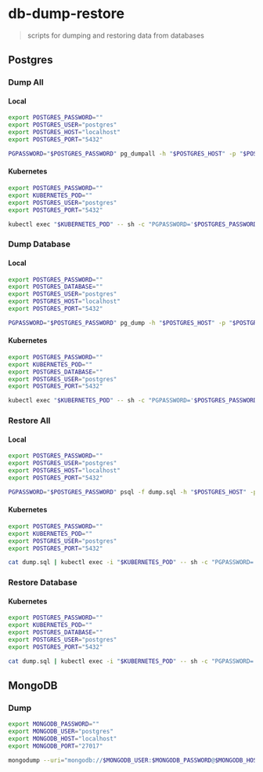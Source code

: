 # db-dump-restore

> scripts for dumping and restoring data from databases

## Postgres

### Dump All

#### Local

```sh
export POSTGRES_PASSWORD=""
export POSTGRES_USER="postgres"
export POSTGRES_HOST="localhost"
export POSTGRES_PORT="5432"

PGPASSWORD="$POSTGRES_PASSWORD" pg_dumpall -h "$POSTGRES_HOST" -p "$POSTGRES_PORT" -U "$POSTGRES_USER" > dump.sql
```

#### Kubernetes

```sh
export POSTGRES_PASSWORD=""
export KUBERNETES_POD=""
export POSTGRES_USER="postgres"
export POSTGRES_PORT="5432"

kubectl exec "$KUBERNETES_POD" -- sh -c "PGPASSWORD='$POSTGRES_PASSWORD' pg_dumpall -p '$POSTGRES_PORT' -U '$POSTGRES_USER'" > dump.sql
```

### Dump Database

#### Local

```sh
export POSTGRES_PASSWORD=""
export POSTGRES_DATABASE=""
export POSTGRES_USER="postgres"
export POSTGRES_HOST="localhost"
export POSTGRES_PORT="5432"

PGPASSWORD="$POSTGRES_PASSWORD" pg_dump -h "$POSTGRES_HOST" -p "$POSTGRES_PORT" -U "$POSTGRES_USER" "$POSTGRES_DATABASE" > dump.sql
```

#### Kubernetes

```sh
export POSTGRES_PASSWORD=""
export KUBERNETES_POD=""
export POSTGRES_DATABASE=""
export POSTGRES_USER="postgres"
export POSTGRES_PORT="5432"

kubectl exec "$KUBERNETES_POD" -- sh -c "PGPASSWORD='$POSTGRES_PASSWORD' pg_dump -p '$POSTGRES_PORT' -U '$POSTGRES_USER' $POSTGRES_DATABASE" > dump.sql
```

### Restore All

#### Local

```sh
export POSTGRES_PASSWORD=""
export POSTGRES_USER="postgres"
export POSTGRES_HOST="localhost"
export POSTGRES_PORT="5432"

PGPASSWORD="$POSTGRES_PASSWORD" psql -f dump.sql -h "$POSTGRES_HOST" -p "$POSTGRES_PORT" -U "$POSTGRES_USER"
```

#### Kubernetes

```sh
export POSTGRES_PASSWORD=""
export KUBERNETES_POD=""
export POSTGRES_USER="postgres"
export POSTGRES_PORT="5432"

cat dump.sql | kubectl exec -i "$KUBERNETES_POD" -- sh -c "PGPASSWORD='$POSTGRES_PASSWORD' psql -h '$POSTGRES_HOST' -p '$POSTGRES_PORT' -U '$POSTGRES_USER'"
```

### Restore Database

#### Kubernetes

```sh
export POSTGRES_PASSWORD=""
export KUBERNETES_POD=""
export POSTGRES_DATABASE=""
export POSTGRES_USER="postgres"
export POSTGRES_PORT="5432"

cat dump.sql | kubectl exec -i "$KUBERNETES_POD" -- sh -c "PGPASSWORD='$POSTGRES_PASSWORD' psql -h '$POSTGRES_HOST' -p '$POSTGRES_PORT' -U '$POSTGRES_USER' -d '$POSTGRES_DATABASE'"
```

## MongoDB

### Dump

```sh
export MONGODB_PASSWORD=""
export MONGODB_USER="postgres"
export MONGODB_HOST="localhost"
export MONGODB_PORT="27017"

mongodump --uri="mongodb://$MONGODB_USER:$MONGODB_PASSWORD@$MONGODB_HOST:$MONGODB_PORT"
```
